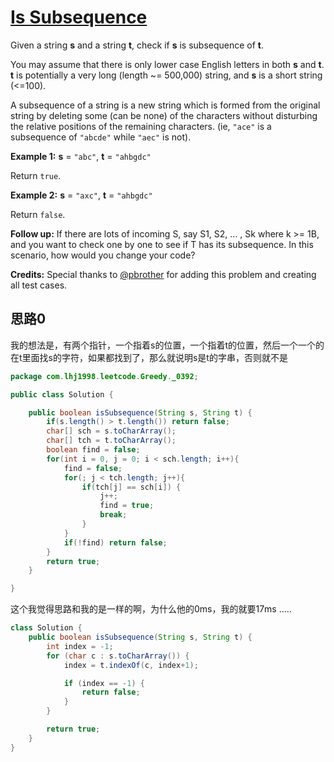 # [Is Subsequence](https://leetcode.com/problems/is-subsequence/)

Given a string **s** and a string **t**, check if **s** is subsequence of **t**.

You may assume that there is only lower case English letters in both **s** and **t**. **t** is potentially a very long (length ~= 500,000) string, and **s** is a short string (<=100).

A subsequence of a string is a new string which is formed from the original string by deleting some (can be none) of the characters without disturbing the relative positions of the remaining characters. (ie, `"ace"` is a subsequence of `"abcde"` while `"aec"` is not).

**Example 1:**
**s** = `"abc"`, **t** = `"ahbgdc"`

Return `true`.

**Example 2:**
**s** = `"axc"`, **t** = `"ahbgdc"`

Return `false`.

**Follow up:**
If there are lots of incoming S, say S1, S2, ... , Sk where k >= 1B, and you want to check one by one to see if T has its subsequence. In this scenario, how would you change your code?

**Credits:**
Special thanks to [@pbrother](https://leetcode.com/pbrother/) for adding this problem and creating all test cases.

## 思路0

我的想法是，有两个指针，一个指着s的位置，一个指着t的位置，然后一个一个的在t里面找s的字符，如果都找到了，那么就说明s是t的字串，否则就不是

```java
package com.lhj1998.leetcode.Greedy._0392;

public class Solution {

    public boolean isSubsequence(String s, String t) {
        if(s.length() > t.length()) return false;
        char[] sch = s.toCharArray();
        char[] tch = t.toCharArray();
        boolean find = false;
        for(int i = 0, j = 0; i < sch.length; i++){
            find = false;
            for(; j < tch.length; j++){
                if(tch[j] == sch[i]) {
                    j++;
                    find = true;
                    break;
                }
            }
            if(!find) return false;
        }
        return true;
    }

}

```

这个我觉得思路和我的是一样的啊，为什么他的0ms，我的就要17ms .....

```java
class Solution {
    public boolean isSubsequence(String s, String t) {
        int index = -1;
        for (char c : s.toCharArray()) {
            index = t.indexOf(c, index+1);

            if (index == -1) {
                return false;
            }
        }

        return true;
    }
}
```

